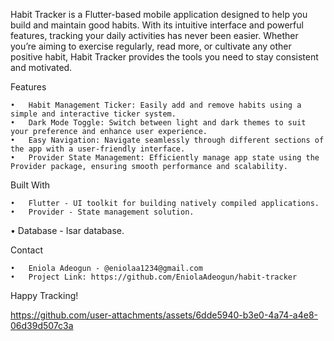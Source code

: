 

Habit Tracker is a Flutter-based mobile application designed to help you build and maintain good habits. With its intuitive interface and powerful features, tracking your daily activities has never been easier. Whether you’re aiming to exercise regularly, read more, or cultivate any other positive habit, Habit Tracker provides the tools you need to stay consistent and motivated.

Features

	•	Habit Management Ticker: Easily add and remove habits using a simple and interactive ticker system.
	•	Dark Mode Toggle: Switch between light and dark themes to suit your preference and enhance user experience.
	•	Easy Navigation: Navigate seamlessly through different sections of the app with a user-friendly interface.
	•	Provider State Management: Efficiently manage app state using the Provider package, ensuring smooth performance and scalability.

Built With

	•	Flutter - UI toolkit for building natively compiled applications.
	•	Provider - State management solution.
  •	Database - Isar database.

 
Contact

	•	Eniola Adeogun - @eniolaa1234@gmail.com
	•	Project Link: https://github.com/EniolaAdeogun/habit-tracker

Happy Tracking!


https://github.com/user-attachments/assets/6dde5940-b3e0-4a74-a4e8-06d39d507c3a



